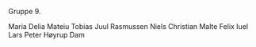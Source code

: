 Gruppe 9.

Maria Delia Mateiu
Tobias Juul Rasmussen
Niels Christian Malte Felix Iuel
Lars Peter Høyrup Dam
